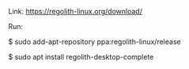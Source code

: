 Link: https://regolith-linux.org/download/

Run:

$ sudo add-apt-repository ppa:regolith-linux/release

$ sudo apt install regolith-desktop-complete
